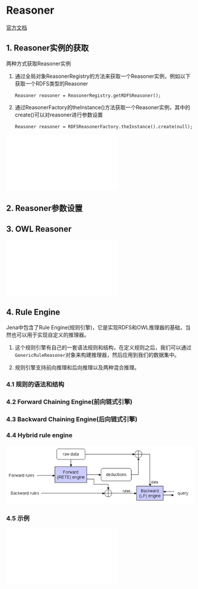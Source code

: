 # Reasoner

[官方文档](http://jena.apache.org/documentation/inference/index.html#owl)

## 1. Reasoner实例的获取

两种方式获取Reasoner实例

1. 通过全局对象ReasonerRegistry的方法来获取一个Reasoner实例，例如以下获取一个RDFS类型的Reasoner

    ```
    Reasoner reasoner = ReasonerRegistry.getRDFSReasoner();
    ```
    
2. 通过ReasonerFactory的theInstance()方法获取一个Reasoner实例，其中的create()可以对reasoner进行参数设置

    ```
    Reasoner reasoner = RDFSReasonerFactory.theInstance().create(null);
    ```
    
![完整示例](../inference/ReasonerExample.java)

## 2. Reasoner参数设置

## 3. OWL Reasoner


![完整示例](../inference/OWLReasonerExample.java)

## 4. Rule Engine

Jena中包含了Rule Engine(规则引擎)，它是实现RDFS和OWL推理器的基础，当然也可以用于实现自定义的推理器。

1. 这个规则引擎有自己的一套语法规则和结构，在定义规则之后，我们可以通过`GenericRuleReasoner`对象来构建推理器，然后应用到我们的数据集中。

2. 规则引擎支持前向推理和后向推理以及两种混合推理。

### 4.1 规则的语法和结构

### 4.2 Forward Chaining Engine(前向链式引擎)

### 4.3 Backward Chaining Engine(后向链式引擎)

### 4.4 Hybrid rule engine

![jena-inf-figure2.png](../images/jena-inf-figure2.png)


### 4.5 示例

![完整示例](../inference/GenericRuleReasonerExample.java)


